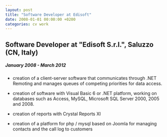 ```yaml
---
layout: post
title: "Software Developer at Edisoft"
date: 2008-01-01 00:00:00 +0200
categories: cv work
---
```


## Software Developer at "Edisoft S.r.l.", Saluzzo (CN, Italy)

##### January 2008 - March 2012

* creation of a client-­server software that communicates through .NET Remoting and manages queues of competing priorities for data access.

* creation of software with Visual Basic 6 or .NET platform, working on databases such as Access, MySQL, Microsoft SQL Server 2000, 2005 and 2008.

* creation of reports with Crystal Reports XI

* creation of a platform for php / mysql based on Joomla for managing contacts and the call log to customers
